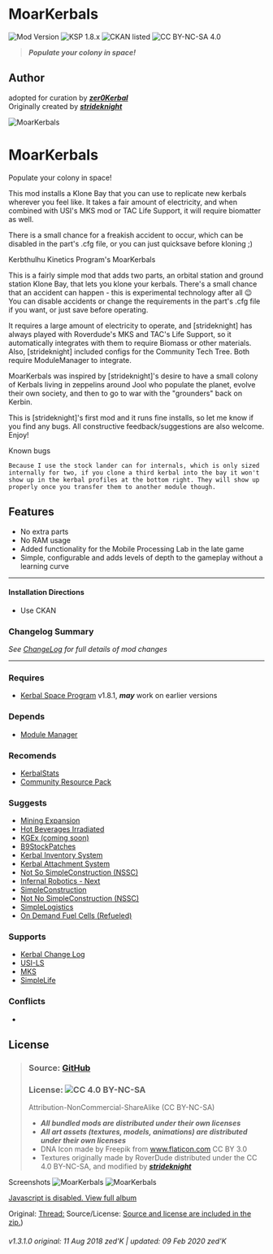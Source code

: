 <!-- Readme.md v1.2.0.0
MoarKerbals (MK)
created: 17 Jul 18
updated: 10 Feb 2020 -->

<!-- Download on SpaceDock here or Github here.
Also available on CKAN. -->

# MoarKerbals
![Mod Version](https://img.shields.io/github/v/release/zer0Kerbal/MoarKerbals?include_prereleases) 
![KSP 1.8.x](https://img.shields.io/badge/KSP%20version-1.8.x-66ccff.svg?style=flat-square) 
![CKAN listed](https://img.shields.io/badge/CKAN-Indexed-brightgreen.svg) ![CC BY-NC-SA 4.0](https://img.shields.io/badge/license-GPLv3-success "CC BY-NC-SA 4.0") 

> ***Populate your colony in space!*** 
## Author
adopted for curation by ***[zer0Kerbal](https://forum.kerbalspaceprogram.com/index.php?/profile/190933-*/)*** <br>
Originally created by [***strideknight***](https://forum.kerbalspaceprogram.com/index.php?/profile/67555-strideknight/)

![MoarKerbals](http:// "MoarKerbals")

# MoarKerbals
Populate your colony in space!

This mod installs a Klone Bay that you can use to replicate new kerbals wherever you feel like.  It takes a fair amount of electricity, and when combined with USI's MKS mod or TAC Life Support, it will require biomatter as well.

There is a small chance for a freakish accident to occur, which can be disabled in the part's .cfg file, or you can just quicksave before kloning ;)

Kerbthulhu Kinetics Program's MoarKerbals

This is a fairly simple mod that adds two parts, an orbital station and ground station Klone Bay, that lets you klone your kerbals. There's a small chance that an accident can happen - this is experimental technology after all :wink: You can disable accidents or change the requirements in the part's .cfg file if you want, or just save before operating.

It requires a large amount of electricity to operate, and [strideknight] has always played with Roverdude's MKS and TAC's Life Support, so it automatically integrates with them to require Biomass or other materials. Also, [strideknight] included configs for the Community Tech Tree. Both require ModuleManager to integrate.

MoarKerbals was inspired by [strideknight]'s desire to have a small colony of Kerbals living in zeppelins around Jool who populate the planet, evolve their own society, and then to go to war with the "grounders" back on Kerbin.

This is [strideknight]'s first mod and it runs fine installs, so let me know if you find any bugs. All constructive feedback/suggestions are also welcome. Enjoy!

Known bugs

    Because I use the stock lander can for internals, which is only sized internally for two, if you clone a third kerbal into the bay it won't show up in the kerbal profiles at the bottom right. They will show up properly once you transfer them to another module though.


## Features
- No extra parts
- No RAM usage
- Added functionality for the Mobile Processing Lab in the late game
- Simple, configurable and adds levels of depth to the gameplay without a learning curve

<hr>

#### Installation Directions 
- Use CKAN

### Changelog Summary
*See [ChangeLog](https://github.com/zer0Kerbal/MoarKerbals/blob/master/Changelog.md) for full details of mod changes*
<hr>

### Requires
 - [Kerbal Space Program](https://kerbalspaceprogram.com) v1.8.1, ***may*** work on earlier versions

### Depends
 - [Module Manager](http://forum.kerbalspaceprogram.com/index.php?/topic/50533-105-*)
 
### Recomends
 - [KerbalStats](https://forum.kerbalspaceprogram.com/index.php?/topic/89285-*)
 - [Community Resource Pack](https://forum.kerbalspaceprogram.com/index.php?/topic/166314-*)

### Suggests
 - [Mining Expansion](http://forum.kerbalspaceprogram.com/index.php?/topic/130325-*)
 - [Hot Beverages Irradiated](https://github.com/zer0Kerbal/HotBeverageIrradiated)
 - [KGEx (coming soon)](https://github.com/zer0Kerbal/)
 - [B9StockPatches](https://forum.kerbalspaceprogram.com/index.php?/topic/190870-*)
 - [Kerbal Inventory System](http://forum.kerbalspaceprogram.com/index.php?/topic/149848-*)
 - [Kerbal Attachment System](http://forum.kerbalspaceprogram.com/index.php?/topic/142594-*)
 - [Not So SimpleConstruction (NSSC)](http://forum.kerbalspaceprogram.com/index.php?/topic/152309-*)
 - [Infernal Robotics - Next](https://forum.kerbalspaceprogram.com/index.php?/topic/184787-*)
 - [SimpleConstruction]()
 - [Not No SimpleConstruction (NSSC)]()
 - [SimpleLogistics]()
 - [On Demand Fuel Cells (Refueled) ]()

### Supports
 - [Kerbal Change Log](https://forum.kerbalspaceprogram.com/index.php?/topic/179207-*)
 - [USI-LS]()
 - [MKS]()
 - [SimpleLife]()

### Conflicts
- 

## License
> ### Source: [GitHub](https://github.com/zer0Kerbal/MoarKerbals)
> ### License: ![CC 4.0 BY-NC-SA](https://creativecommons.org/licenses/by-nc-sa/4.0/ )
> Attribution-NonCommercial-ShareAlike (CC BY-NC-SA) 
> - ***All bundled mods are distributed under their own licenses***<br>
> - ***All art assets (textures, models, animations) are distributed under their own licenses***<br>
> - DNA Icon made by Freepik from www.flaticon.com CC BY 3.0
> - Textures originally made by RoverDude distributed under the CC 4.0 BY-NC-SA, and modified by [***strideknight***](https://forum.kerbalspaceprogram.com/index.php?/profile/67555-strideknight/)


Screenshots
![MoarKerbals](https://imgur.com/a/ucN1S)
![MoarKerbals](https://i.imgur.com/fxpDZqn.png)

[Javascript is disabled. View full album](https://imgur.com/a/ucN1S)


Original: [Thread:](https://forum.kerbalspaceprogram.com/index.php?/topic/94517-*)
Source/License: [Source and license are included in the zip.](https://www.dropbox.com/s/yc2zymblmjgrik8/MoarKerbals-v1.1.rar?dl=0))

###### v1.3.1.0 original: 11 Aug 2018 zed'K | updated: 09 Feb 2020 zed'K
<!--
CC BY-NC-SA-4.0
zer0Kerbal-->